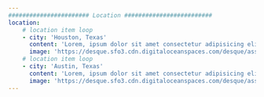 ```yaml
---
####################### Location #########################
location:
    # location item loop
    - city: 'Houston, Texas'
      content: 'Lorem, ipsum dolor sit amet consectetur adipisicing elit. Perspiciatis soluta beatae, doloremque ut distinctio quod temporibus repudiandae facilis corrupti officia dolorum quis error sed ipsam necessitatibus, illum, exercitationem magni enim?'
      image: 'https://desque.sfo3.cdn.digitaloceanspaces.com/desque/assets/images/collection-lg-03.jpg'
    # location item loop
    - city: 'Austin, Texas'
      content: 'Lorem, ipsum dolor sit amet consectetur adipisicing elit. Perspiciatis soluta beatae, doloremque ut distinctio quod temporibus repudiandae facilis corrupti officia dolorum quis error sed ipsam necessitatibus, illum, exercitationem magni enim?'
      image: 'https://desque.sfo3.cdn.digitaloceanspaces.com/desque/assets/images/collection-lg-03.jpg'
---
```

